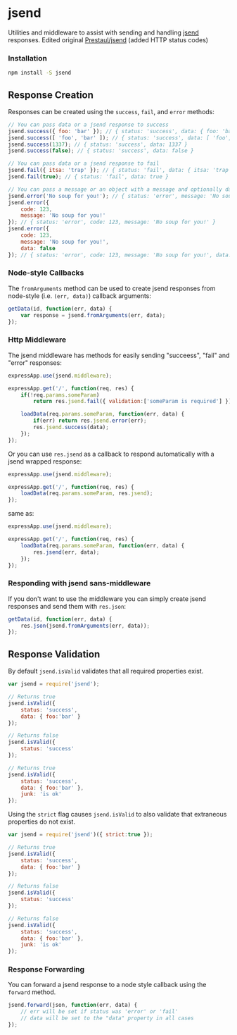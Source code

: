 # jsend

Utilities and middleware to assist with sending and handling [jsend](https://github.com/omniti-labs/jsend) responses.
Edited original [Prestaul/jsend](https://github.com/Prestaul/jsend) (added HTTP status codes)


### Installation

```bash
npm install -S jsend
```



## Response Creation

Responses can be created using the `success`, `fail`, and `error` methods:

```js
// You can pass data or a jsend response to success
jsend.success({ foo: 'bar' }); // { status: 'success', data: { foo: 'bar' } }
jsend.success([ 'foo', 'bar' ]); // { status: 'success', data: [ 'foo', 'bar' ] }
jsend.success(1337); // { status: 'success', data: 1337 }
jsend.success(false); // { status: 'success', data: false }

// You can pass data or a jsend response to fail
jsend.fail({ itsa: 'trap' }); // { status: 'fail', data: { itsa: 'trap' } }
jsend.fail(true); // { status: 'fail', data: true }

// You can pass a message or an object with a message and optionally data and code
jsend.error('No soup for you!'); // { status: 'error', message: 'No soup for you!' }
jsend.error({
	code: 123,
    message: 'No soup for you!'
}); // { status: 'error', code: 123, message: 'No soup for you!' }
jsend.error({
	code: 123,
    message: 'No soup for you!',
    data: false
}); // { status: 'error', code: 123, message: 'No soup for you!', data: false }
```


### Node-style Callbacks 

The `fromArguments` method can be used to create jsend responses from node-style (i.e. `(err, data)`) callback arguments:

```js
getData(id, function(err, data) {
	var response = jsend.fromArguments(err, data);
});
```


### Http Middleware

The jsend middleware has methods for easily sending "succeess", "fail" and "error" responses:

```js
expressApp.use(jsend.middleware);

expressApp.get('/', function(req, res) {
	if(!req.params.someParam)
		return res.jsend.fail({ validation:['someParam is required'] });

	loadData(req.params.someParam, function(err, data) {
		if(err) return res.jsend.error(err);
		res.jsend.success(data);
	});
});
```

Or you can use `res.jsend` as a callback to respond automatically with a jsend wrapped response:

```js
expressApp.use(jsend.middleware);

expressApp.get('/', function(req, res) {
	loadData(req.params.someParam, res.jsend);
});
```

same as:

```js
expressApp.use(jsend.middleware);

expressApp.get('/', function(req, res) {
	loadData(req.params.someParam, function(err, data) {
		res.jsend(err, data);
	});
});
```


### Responding with jsend sans-middleware

If you don't want to use the middleware you can simply create jsend responses and send them with `res.json`:

```js
getData(id, function(err, data) {
	res.json(jsend.fromArguments(err, data));
});
```



## Response Validation

By default `jsend.isValid` validates that all required properties exist.

```js
var jsend = require('jsend');

// Returns true
jsend.isValid({
	status: 'success',
	data: { foo:'bar' }
});

// Returns false
jsend.isValid({
	status: 'success'
});

// Returns true
jsend.isValid({
	status: 'success',
	data: { foo:'bar' },
	junk: 'is ok'
});
```

Using the `strict` flag causes `jsend.isValid` to also validate that extraneous properties do not exist.

```js
var jsend = require('jsend')({ strict:true });

// Returns true
jsend.isValid({
	status: 'success',
	data: { foo:'bar' }
});

// Returns false
jsend.isValid({
	status: 'success'
});

// Returns false
jsend.isValid({
	status: 'success',
	data: { foo:'bar' },
	junk: 'is ok'
});
```


### Response Forwarding

You can forward a jsend response to a node style callback using the `forward` method.

```js
jsend.forward(json, function(err, data) {
	// err will be set if status was 'error' or 'fail'
	// data will be set to the "data" property in all cases
});
```
